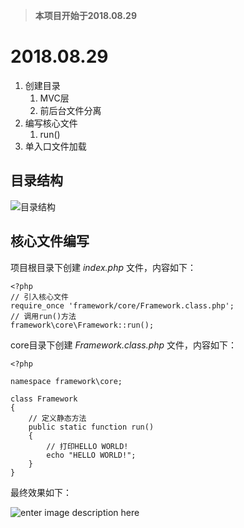 > **本项目开始于2018.08.29**

2018.08.29
=
 1. 创建目录
	 1. MVC层
	 2. 前后台文件分离
2. 编写核心文件
	1. run()
3. 单入口文件加载

目录结构 
-
![目录结构](https://s1.ax1x.com/2018/08/29/POxDOA.png)

核心文件编写
-
项目根目录下创建 *index.php* 文件，内容如下：

	<?php 
	// 引入核心文件
	require_once 'framework/core/Framework.class.php';
	// 调用run()方法
	framework\core\Framework::run();

core目录下创建 *Framework.class.php* 文件，内容如下：

    <?php 
    
	namespace framework\core;
	
	class Framework
	{
		// 定义静态方法
		public static function run()
		{
			// 打印HELLO WORLD!
			echo "HELLO WORLD!";
		}
	}

最终效果如下：

![enter image description here](https://s1.ax1x.com/2018/08/29/POzgBR.png)